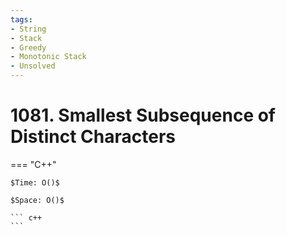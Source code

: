 ```yaml
---
tags:
- String
- Stack
- Greedy
- Monotonic Stack
- Unsolved
---
```



# 1081. Smallest Subsequence of Distinct Characters

=== "C++"

    $Time: O()$

    $Space: O()$

    ``` c++
    ```